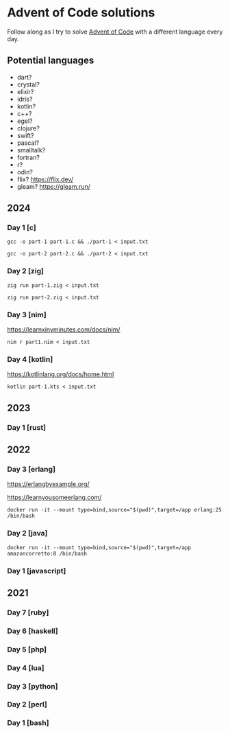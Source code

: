 # Advent of Code solutions

Follow along as I try to solve [Advent of Code](https://adventofcode.com/) with a different language every day.

## Potential languages

- dart?
- crystal?
- elixir?
- idris?
- kotlin?
- c++?
- egel?
- clojure?
- swift?
- pascal?
- smalltalk?
- fortran?
- r?
- odin?
- flix? https://flix.dev/
- gleam? https://gleam.run/

## 2024

### Day 1 [c]

    gcc -o part-1 part-1.c && ./part-1 < input.txt

    gcc -o part-2 part-2.c && ./part-2 < input.txt

### Day 2 [zig]

    zig run part-1.zig < input.txt

    zig run part-2.zig < input.txt

### Day 3 [nim]

https://learnxinyminutes.com/docs/nim/

    nim r part1.nim < input.txt

### Day 4 [kotlin]

https://kotlinlang.org/docs/home.html

    kotlin part-1.kts < input.txt

## 2023

### Day 1 [rust]

## 2022

### Day 3 [erlang]

https://erlangbyexample.org/

https://learnyousomeerlang.com/

    docker run -it --mount type=bind,source="$(pwd)",target=/app erlang:25 /bin/bash

### Day 2 [java]

    docker run -it --mount type=bind,source="$(pwd)",target=/app amazoncorretto:8 /bin/bash

### Day 1 [javascript]

## 2021

### Day 7 [ruby]

### Day 6 [haskell]

### Day 5 [php]

### Day 4 [lua]

### Day 3 [python]

### Day 2 [perl]

### Day 1 [bash]
